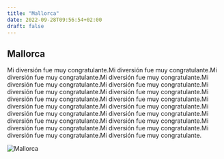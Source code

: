 ```yaml
---
title: "Mallorca"
date: 2022-09-28T09:56:54+02:00
draft: false
---
```

## Mallorca

Mi diversión fue muy congratulante.Mi diversión fue muy congratulante.Mi diversión fue muy congratulante.Mi diversión fue muy congratulante.Mi diversión fue muy congratulante.Mi diversión fue muy congratulante.Mi diversión fue muy congratulante.Mi diversión fue muy congratulante.Mi diversión fue muy congratulante.Mi diversión fue muy congratulante.Mi diversión fue muy congratulante.Mi diversión fue muy congratulante.Mi diversión fue muy congratulante.Mi diversión fue muy congratulante.Mi diversión fue muy congratulante.Mi diversión fue muy congratulante.Mi diversión fue muy congratulante.Mi diversión fue muy congratulante.Mi diversión fue muy congratulante.Mi diversión fue muy congratulante.


![Mallorca](https://www.fincasmallorcacharme.com/blog/wp-content/uploads/2020/09/Diseno-sin-titulo-2020-09-30T173532.002.jpg)
